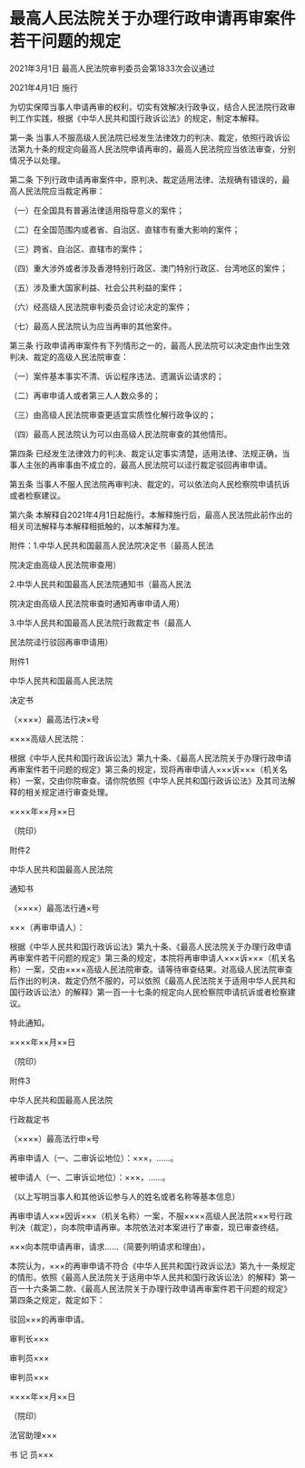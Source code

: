 # 最高人民法院关于办理行政申请再审案件若干问题的规定

2021年3月1日 最高人民法院审判委员会第1833次会议通过

2021年4月1日 施行



为切实保障当事人申请再审的权利，切实有效解决行政争议，结合人民法院行政审判工作实践，根据《中华人民共和国行政诉讼法》的规定，制定本解释。

第一条 当事人不服高级人民法院已经发生法律效力的判决、裁定，依照行政诉讼法第九十条的规定向最高人民法院申请再审的，最高人民法院应当依法审查，分别情况予以处理。

第二条 下列行政申请再审案件中，原判决、裁定适用法律、法规确有错误的，最高人民法院应当裁定再审：

（一）在全国具有普遍法律适用指导意义的案件；

（二）在全国范围内或者省、自治区、直辖市有重大影响的案件；

（三）跨省、自治区、直辖市的案件；

（四）重大涉外或者涉及香港特别行政区、澳门特别行政区、台湾地区的案件；

（五）涉及重大国家利益、社会公共利益的案件；

（六）经高级人民法院审判委员会讨论决定的案件；

（七）最高人民法院认为应当再审的其他案件。

第三条 行政申请再审案件有下列情形之一的，最高人民法院可以决定由作出生效判决、裁定的高级人民法院审查：

（一）案件基本事实不清、诉讼程序违法、遗漏诉讼请求的；

（二）再审申请人或者第三人人数众多的；

（三）由高级人民法院审查更适宜实质性化解行政争议的；

（四）最高人民法院认为可以由高级人民法院审查的其他情形。

第四条 已经发生法律效力的判决、裁定认定事实清楚，适用法律、法规正确，当事人主张的再审事由不成立的，最高人民法院可以迳行裁定驳回再审申请。

第五条 当事人不服人民法院再审判决、裁定的，可以依法向人民检察院申请抗诉或者检察建议。

第六条 本解释自2021年4月1日起施行。本解释施行后，最高人民法院此前作出的相关司法解释与本解释相抵触的，以本解释为准。

附件：1.中华人民共和国最高人民法院决定书（最高人民法

院决定由高级人民法院审查用）

2.中华人民共和国最高人民法院通知书（最高人民法

院决定由高级人民法院审查时通知再审申请人用）

3.中华人民共和国最高人民法院行政裁定书（最高人

民法院迳行驳回再审申请用）

附件1

中华人民共和国最高人民法院

决定书

（××××）最高法行决×号

××××高级人民法院：

根据《中华人民共和国行政诉讼法》第九十条、《最高人民法院关于办理行政申请再审案件若干问题的规定》第三条的规定，现将再审申请人×××诉×××（机关名称）一案，交由你院审查。请你院依照《中华人民共和国行政诉讼法》及其司法解释的相关规定进行审查处理。

××××年××月××日

（院印）

附件2

中华人民共和国最高人民法院

通知书

（××××）最高法行通×号

×××（再审申请人）：

根据《中华人民共和国行政诉讼法》第九十条、《最高人民法院关于办理行政申请再审案件若干问题的规定》第三条的规定，本院将再审申请人×××诉×××（机关名称）一案，交由××××高级人民法院审查。请等待审查结果。对高级人民法院审查后作出的判决、裁定仍然不服的，可以依照《最高人民法院关于适用中华人民共和国行政诉讼法〉的解释》第一百一十七条的规定向人民检察院申请抗诉或者检察建议。

特此通知。

××××年××月××日

（院印）

附件3

中华人民共和国最高人民法院

行政裁定书

（××××）最高法行申×号

再审申请人（一、二审诉讼地位）：×××，……。

被申请人（一、二审诉讼地位）：×××，……。

（以上写明当事人和其他诉讼参与人的姓名或者名称等基本信息）

再审申请人×××因诉×××（机关名称）一案，不服××××高级人民法院×××号行政判决（裁定），向本院申请再审。本院依法对本案进行了审查，现已审查终结。

×××向本院申请再审，请求……（简要列明请求和理由）。

本院认为，×××的再审申请不符合《中华人民共和国行政诉讼法》第九十一条规定的情形。依照《最高人民法院关于适用中华人民共和国行政诉讼法〉的解释》第一百一十六条第二款、《最高人民法院关于办理行政申请再审案件若干问题的规定》第四条之规定，裁定如下：

驳回×××的再审申请。

审判长×××

审判员×××

审判员×××

××××年××月××日

（院印）

法官助理×××

书 记 员×××